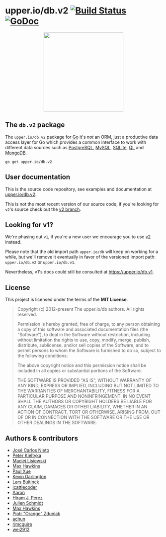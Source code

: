 # upper.io/db.v2 [![Build Status](https://travis-ci.org/upper/db.svg?branch=v2)](https://travis-ci.org/upper/db) [![GoDoc](https://godoc.org/upper.io/db.v2?status.svg)](https://godoc.org/upper.io/db.v2)

<center>
<img src="https://upper.io/db.v2/images/gopher.svg" width="256" />
</center>

## The `db.v2` package

The `upper.io/db.v2` package for [Go][2]  it's *not* an ORM, just a productive
data access layer for Go which provides a common interface to work with
different data sources such as [PostgreSQL](https://upper.io/db.v2/postgresql),
[MySQL](https://upper.io/db.v2/mysql), [SQLite](https://upper.io/db.v2/sqlite),
[QL](https://upper.io/db.v2/ql) and [MongoDB](https://upper.io/db.v2/mongodb).

```
go get upper.io/db.v2
```

## User documentation

This is the source code repository, see examples and documentation at
[upper.io/db.v2][1].

This is not the most recent version of our source code, if you're looking for
`v2`'s source check out the [v2 branch](https://github.com/upper/db/tree/v2).

## Looking for v1?

We're phasing out `v1`, if you're a new user we encourage you to use [v2][1]
instead.

Please note that the old import path `upper.io/db` will keep on working for a
while, but we'll remove it eventually in favor of the versioned import path:
`upper.io/db.v2` or `upper.io/db.v1`.

Nevertheless, v1's docs could still be consulted at https://upper.io/db.v1.

## License

This project is licensed under the terms of the **MIT License**.

> Copyright (c) 2012-present The upper.io/db authors. All rights reserved.
>
> Permission is hereby granted, free of charge, to any person obtaining
> a copy of this software and associated documentation files (the
> "Software"), to deal in the Software without restriction, including
> without limitation the rights to use, copy, modify, merge, publish,
> distribute, sublicense, and/or sell copies of the Software, and to
> permit persons to whom the Software is furnished to do so, subject to
> the following conditions:
>
> The above copyright notice and this permission notice shall be
> included in all copies or substantial portions of the Software.
>
> THE SOFTWARE IS PROVIDED "AS IS", WITHOUT WARRANTY OF ANY KIND,
> EXPRESS OR IMPLIED, INCLUDING BUT NOT LIMITED TO THE WARRANTIES OF
> MERCHANTABILITY, FITNESS FOR A PARTICULAR PURPOSE AND
> NONINFRINGEMENT. IN NO EVENT SHALL THE AUTHORS OR COPYRIGHT HOLDERS BE
> LIABLE FOR ANY CLAIM, DAMAGES OR OTHER LIABILITY, WHETHER IN AN ACTION
> OF CONTRACT, TORT OR OTHERWISE, ARISING FROM, OUT OF OR IN CONNECTION
> WITH THE SOFTWARE OR THE USE OR OTHER DEALINGS IN THE SOFTWARE.

## Authors & contributors

* [José Carlos Nieto](https://github.com/xiam)
* [Peter Kieltyka](https://github.com/pkieltyka)
* [Maciej Lisiewski](maciej.lisiewski@gmail.com)
* [Max Hawkins](maxhawkins@google.com)
* [Paul Xue](paul.xue@pressly.com)
* [Kevin Darlington](kdarlington@gmail.com)
* [Lars Buitinck](l.buitinck@esciencecenter.nl)
* [icattlecoder](icattlecoder@gmail.com)
* [Aaron](aaron.l.france@gmail.com)
* [Hiram J. Pérez](worg@linuxmail.org)
* [Julien Schmidt](github@julienschmidt.com)
* [Max Hawkins](maxhawkins@gmail.com)
* [Piotr "Orange" Zduniak](piotr@zduniak.net)
* [achun](achun.shx@qq.com)
* [rjmcguire](rjmcguire@gmail.com)
* [wei2912](wei2912_support@hotmail.com)

[1]: https://upper.io/db
[2]: http://golang.org
[3]: http://en.wikipedia.org/wiki/Create,_read,_update_and_delete
